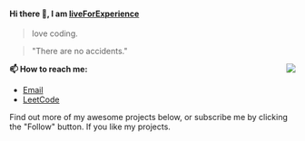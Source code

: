 #### Hi there 👋, I am [liveForExperience](https://github.com/liveForExperience)

> love coding. 

> "There are no accidents."
<img src="https://github-readme-stats.mrdulin.vercel.app/api?username=liveForExperience&show_icons=true&hide_border=true&icon_color=586069&title_color=a0a9af" align="right">

**📫 How to reach me:**


- [Email](mailto:liveForExperience@126.com)
- [LeetCode](https://leetcode-cn.com/u/liveforexperience/)

Find out more of my awesome projects below, or subscribe me by clicking the "Follow" button. If you like my projects.
